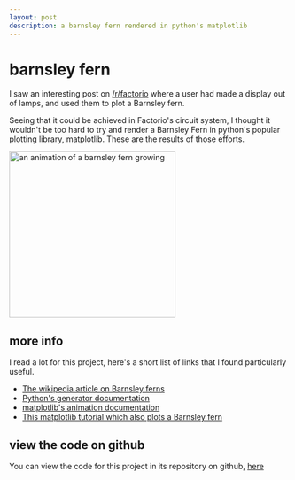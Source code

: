 ```yaml
---
layout: post
description: a barnsley fern rendered in python's matplotlib
---
```

# barnsley fern
I saw an interesting post on [/r/factorio](https://www.reddit.com/r/factorio/comments/mumy5x/growing_the_barnsley_fern_in_factorio/) where a user had made a display out of lamps, and used them to plot a Barnsley fern.

Seeing that it could be achieved in Factorio's circuit system, I thought it wouldn't be too hard to try and render a Barnsley Fern in python's popular plotting library, matplotlib. These are the results of those efforts.

<img title="barnsley animation" alt="an animation of a barnsley fern growing" src="https://speen.space/assets/fern.gif" width=300>

## more info
I read a lot for this project, here's a short list of links that I found particularly useful.
- [The wikipedia article on Barnsley ferns](https://en.wikipedia.org/wiki/Barnsley_fern)
- [Python's generator documentation](https://docs.python.org/3/c-api/gen.html)
- [matplotlib's animation documentation](https://matplotlib.org/stable/api/animation_api.html?highlight=animation#module-matplotlib.animation)
- [This matplotlib tutorial which also plots a Barnsley fern](https://scipython.com/book/chapter-7-matplotlib/examples/the-barnsley-fern/)

## view the code on github
You can view the code for this project in its repository on github, [here](https://github.com/spencer-maaaaan/barnsley_fern)
